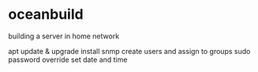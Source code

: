 # oceanbuild
building a server in home network

apt update & upgrade
install snmp
create users and assign to groups
sudo password override
set date and time